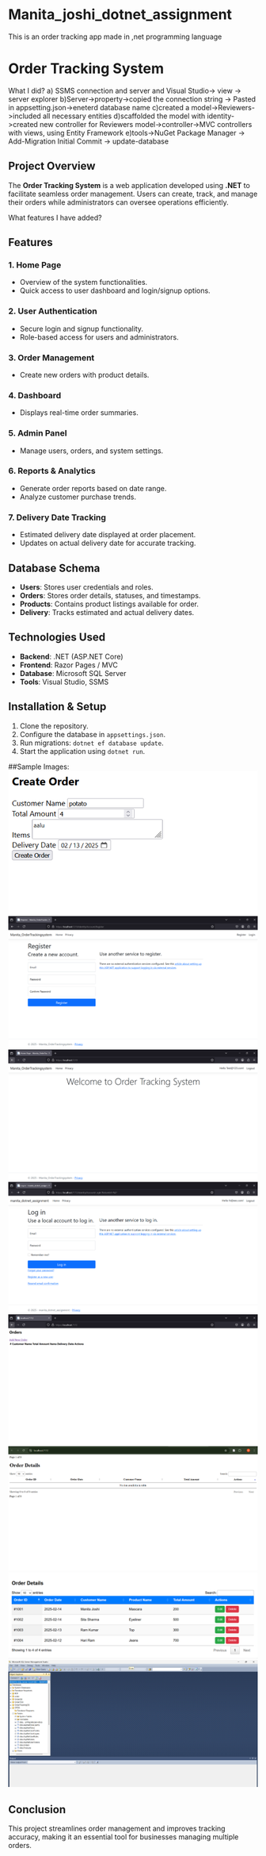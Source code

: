 # Manita_joshi_dotnet_assignment
This is an order tracking app made in ,net programming language 
# Order Tracking System


What I  did?
a) SSMS connection and server and Visual Studio-> view -> server explorer
b)Server->property->copied the connection string -> Pasted in appsetting.json->eneterd database name
c)created a model->Reviewers->included all necessary entities
d)scaffolded the model with identity->created new controller for Reviewers model->controller->MVC controllers with views, using Entity Framework
e)tools->NuGet Package Manager -> Add-Migration Initial Commit -> update-database
## Project Overview
The **Order Tracking System** is a web application developed using **.NET** to facilitate seamless order management. Users can create, track, and manage their orders while administrators can oversee operations efficiently.

What features I have added?
## Features

### 1. Home Page
- Overview of the system functionalities.
- Quick access to user dashboard and login/signup options.

### 2. User Authentication
- Secure login and signup functionality.
- Role-based access for users and administrators.

### 3. Order Management
- Create new orders with product details.

### 4. Dashboard
- Displays real-time order summaries.

### 5. Admin Panel
- Manage users, orders, and system settings.

### 6. Reports & Analytics
- Generate order reports based on date range.
- Analyze customer purchase trends.

### 7. Delivery Date Tracking
- Estimated delivery date displayed at order placement.
- Updates on actual delivery date for accurate tracking.

## Database Schema
- **Users**: Stores user credentials and roles.
- **Orders**: Stores order details, statuses, and timestamps.
- **Products**: Contains product listings available for order.
- **Delivery**: Tracks estimated and actual delivery dates.

## Technologies Used
- **Backend**: .NET (ASP.NET Core)
- **Frontend**: Razor Pages / MVC
- **Database**: Microsoft SQL Server
- **Tools**: Visual Studio, SSMS

## Installation & Setup
1. Clone the repository.
2. Configure the database in `appsettings.json`.
3. Run migrations: `dotnet ef database update`.
4. Start the application using `dotnet run`.

##Sample Images:
![Screenshot 2025-02-13 202246](https://github.com/Manita0z/Manita_joshi_dotnet_assignment/blob/main/screenshots%20of%20the%20%20output/Screenshot%202025-02-13%20202830.png)
![Screenshot 2025-02-13 202313](https://github.com/Manita0z/Manita_joshi_dotnet_assignment/blob/main/screenshots%20of%20the%20%20output/Screenshot%202025-02-13%20230546.png)
![Screenshot 2025-02-13 202439](https://github.com/Manita0z/Manita_joshi_dotnet_assignment/blob/main/screenshots%20of%20the%20%20output/Screenshot%202025-02-13%20234310.png)
![Screenshot 2025-02-13 202527](https://github.com/Manita0z/Manita_joshi_dotnet_assignment/blob/main/screenshots%20of%20the%20%20output/Screenshot%202025-02-14%20013635.png)
![Screenshot 2025-02-13 202540](https://github.com/Manita0z/Manita_joshi_dotnet_assignment/blob/main/screenshots%20of%20the%20%20output/Screenshot%202025-02-14%20013653.png)
![Screenshot 2025-02-13 202638](https://github.com/Manita0z/Manita_joshi_dotnet_assignment/blob/main/screenshots%20of%20the%20%20output/Screenshot%202025-02-14%20024123.png)
![Screenshot 2025-02-13 202657](https://github.com/Manita0z/Manita_joshi_dotnet_assignment/blob/main/screenshots%20of%20the%20%20output/Screenshot%202025-02-14%20114001.png)
![Screenshot 2025-02-14 121827](https://github.com/Manita0z/Manita_joshi_dotnet_assignment/blob/main/screenshots%20of%20the%20%20output/Screenshot%202025-02-14%20121827.png)

## Conclusion
This project streamlines order management and improves tracking accuracy, making it an essential tool for businesses managing multiple orders.

